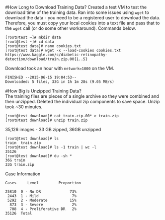 #How Long to Download Training Data?
Created a test VM to test the download time of the training data. Ran into some issues using ``wget`` to download the data - you need to be a registered user to download the data. Therefore, you must copy your local cookies into a text file and pass that to the ``wget`` call (or do some other workaround). Commands below.

```
[root@test ~]# mkdir data
[root@test ~]# cd data
[root@test data]# nano cookies.txt
[root@test data]# wget -x --load-cookies cookies.txt https://www.kaggle.com/c/diabetic-retinopathy-detection/download/train.zip.00{1..5}
```  

Download took an hour with ``network=1000`` on the VM.
```
FINISHED --2015-06-15 19:04:53--
Downloaded: 5 files, 33G in 1h 1m 28s (9.05 MB/s)
```
#How Big is Unzipped Training Data?  
The training files are pieces of a single archive so they were combined and then unzipped. Deleted the individual zip components to save space. Unzip took ~30 minutes.

```
[root@test download]# cat train.zip.00* > train.zip
[root@test download]# unzip train.zip
```

35,126 images - 33 GB zipped, 36GB unzipped
```
[root@test download]# ls
train  train.zip
[root@test download]# ls -1 train | wc -l
35126
[root@test download]# du -sh *
36G	train
33G	train.zip

```

Case Information
```
Cases     Level			Proportion

25810  0 - No DR             73%
 2443  1 - Mild               7%
 5292  2 - Moderate          15%
  873  3 - Severe             2%
  708  4 - Proliferative DR   2%
35126  Total
```

